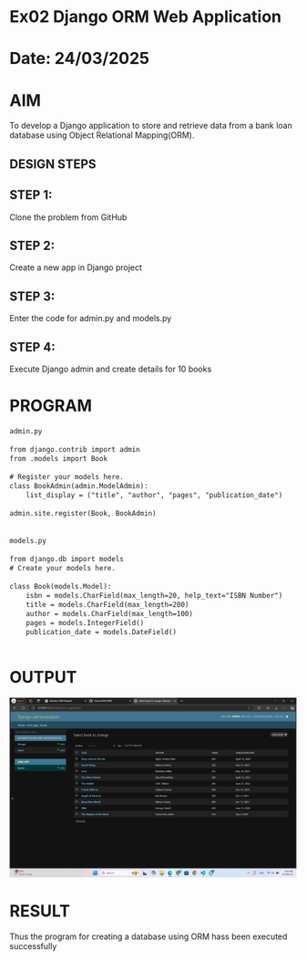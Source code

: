 # Ex02 Django ORM Web Application
# Date: 24/03/2025
# AIM
To develop a Django application to store and retrieve data from a bank loan database using Object Relational Mapping(ORM).

## DESIGN STEPS
## STEP 1:
Clone the problem from GitHub

## STEP 2:
Create a new app in Django project

## STEP 3:
Enter the code for admin.py and models.py

## STEP 4:
Execute Django admin and create details for 10 books

# PROGRAM
```
admin.py

from django.contrib import admin
from .models import Book  

# Register your models here.
class BookAdmin(admin.ModelAdmin):
    list_display = ("title", "author", "pages", "publication_date")

admin.site.register(Book, BookAdmin)


models.py

from django.db import models
# Create your models here.

class Book(models.Model):  
    isbn = models.CharField(max_length=20, help_text="ISBN Number")  
    title = models.CharField(max_length=200)  
    author = models.CharField(max_length=100)  
    pages = models.IntegerField()  
    publication_date = models.DateField()


```
# OUTPUT

![alt text](<Screenshot 2025-03-25 212606.png>)

# RESULT
Thus the program for creating a database using ORM hass been executed successfully
